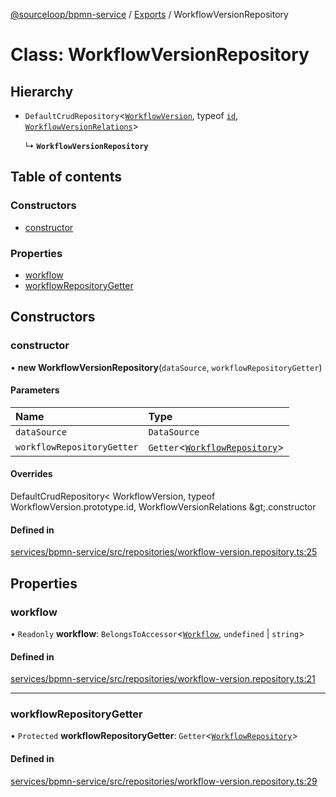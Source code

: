 [@sourceloop/bpmn-service](../README.md) / [Exports](../modules.md) / WorkflowVersionRepository

# Class: WorkflowVersionRepository

## Hierarchy

- `DefaultCrudRepository`<[`WorkflowVersion`](WorkflowVersion.md), typeof [`id`](WorkflowVersion.md#id), [`WorkflowVersionRelations`](../interfaces/WorkflowVersionRelations.md)\>

  ↳ **`WorkflowVersionRepository`**

## Table of contents

### Constructors

- [constructor](WorkflowVersionRepository.md#constructor)

### Properties

- [workflow](WorkflowVersionRepository.md#workflow)
- [workflowRepositoryGetter](WorkflowVersionRepository.md#workflowrepositorygetter)

## Constructors

### constructor

• **new WorkflowVersionRepository**(`dataSource`, `workflowRepositoryGetter`)

#### Parameters

| Name | Type |
| :------ | :------ |
| `dataSource` | `DataSource` |
| `workflowRepositoryGetter` | `Getter`<[`WorkflowRepository`](WorkflowRepository.md)\> |

#### Overrides

DefaultCrudRepository&lt;
  WorkflowVersion,
  typeof WorkflowVersion.prototype.id,
  WorkflowVersionRelations
\&gt;.constructor

#### Defined in

[services/bpmn-service/src/repositories/workflow-version.repository.ts:25](https://github.com/codeweb05/repo1/blob/ea19add/services/bpmn-service/src/repositories/workflow-version.repository.ts#L25)

## Properties

### workflow

• `Readonly` **workflow**: `BelongsToAccessor`<[`Workflow`](Workflow.md), `undefined` \| `string`\>

#### Defined in

[services/bpmn-service/src/repositories/workflow-version.repository.ts:21](https://github.com/codeweb05/repo1/blob/ea19add/services/bpmn-service/src/repositories/workflow-version.repository.ts#L21)

___

### workflowRepositoryGetter

• `Protected` **workflowRepositoryGetter**: `Getter`<[`WorkflowRepository`](WorkflowRepository.md)\>

#### Defined in

[services/bpmn-service/src/repositories/workflow-version.repository.ts:29](https://github.com/codeweb05/repo1/blob/ea19add/services/bpmn-service/src/repositories/workflow-version.repository.ts#L29)

